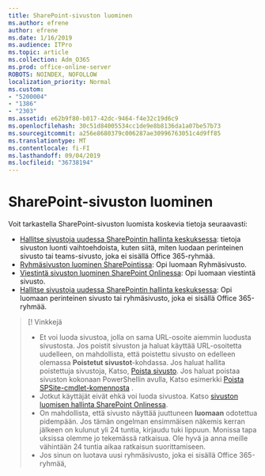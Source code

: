 ```yaml
---
title: SharePoint-sivuston luominen
ms.author: efrene
author: efrene
ms.date: 1/16/2019
ms.audience: ITPro
ms.topic: article
ms.collection: Adm_O365
ms.prod: office-online-server
ROBOTS: NOINDEX, NOFOLLOW
localization_priority: Normal
ms.custom:
- "5200004"
- "1386"
- "2303"
ms.assetid: e62b9f80-b017-42dc-9464-f4e32c19d6c9
ms.openlocfilehash: 30c51d84005534cc1de9e8b8136da1a07be57b73
ms.sourcegitcommit: a256e8680379c006287ae30996763051c4d9ff85
ms.translationtype: MT
ms.contentlocale: fi-FI
ms.lasthandoff: 09/04/2019
ms.locfileid: "36738194"
---
```

# <a name="create-a-sharepoint-site"></a>SharePoint-sivuston luominen

Voit tarkastella SharePoint-sivuston luomista koskevia tietoja seuraavasti:
- [Hallitse sivustoja uudessa SharePointin hallinta keskuksessa](https://docs.microsoft.com/sharepoint/manage-site-creation): tietoja sivuston luonti vaihtoehdoista, kuten siitä, miten luodaan perinteinen sivusto tai teams-sivusto, joka ei sisällä Office 365-ryhmää.
- [Ryhmäsivuston luominen SharePointissa](https://support.office.com/article/create-a-team-site-in-sharepoint-ef10c1e7-15f3-42a3-98aa-b5972711777d): Opi luomaan Ryhmäsivusto.
- [Viestintä sivuston luominen SharePoint Onlinessa](https://support.office.com/article/7fb44b20-a72f-4d2c-9173-fc8f59ba50eb): Opi luomaan viestintä sivusto.
- [Hallitse sivustoja uudessa SharePointin hallinta keskuksessa](https://docs.microsoft.com/sharepoint/manage-sites-in-new-admin-center#create-a-site): Opi luomaan perinteinen sivusto tai ryhmäsivusto, joka ei sisällä Office 365-ryhmää.


  
> [! Vinkkejä
> - Et voi luoda sivustoa, jolla on sama URL-osoite aiemmin luodusta sivustosta. Jos poistit sivuston ja haluat käyttää URL-osoitetta uudelleen, on mahdollista, että poistettu sivusto on edelleen olemassa **Poistetut sivustot**-kohdassa. Jos haluat hallita poistettuja sivustoja, Katso, [Poista sivusto](https://docs.microsoft.com/sharepoint/manage-sites-in-new-admin-center#delete-a-site). Jos haluat poistaa sivuston kokonaan PowerShellin avulla, Katso esimerkki [Poista SPSite-cmdlet-komennosta](https://docs.microsoft.com/sharepoint/manage-sites-in-new-admin-center#delete-a-site) .
> - Jotkut käyttäjät eivät ehkä voi luoda sivustoa. Katso [sivuston luomisen hallinta SharePoint Onlinessa](https://docs.microsoft.com/sharepoint/manage-site-creation).
> - On mahdollista, että sivusto näyttää juuttuneen **luomaan** odotettua pidempään. Jos tämän ongelman ensimmäisen näkemis kerran jälkeen on kulunut yli 24 tuntia, kirjaudu tuki lippuun. Monissa tapa uksissa olemme jo tekemässä ratkaisua. Ole hyvä ja anna meille vähintään 24 tuntia aikaa ratkaisun suorittamiseen.
> - Jos sinun on luotava uusi ryhmäsivusto, joka ei sisällä Office 365-ryhmää, 


